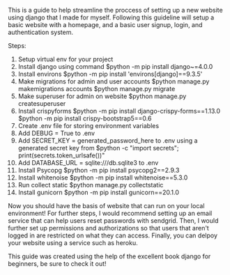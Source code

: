 This is a guide to help streamline the proccess of setting up a new website using django that I made for myself.
Following this guideline will setup a basic website with a homepage, and a basic user signup, login, and authentication system.

Steps:
1. Setup virtual env for your project
2. Install django using command $python -m pip install django~=4.0.0
3. Install environs $python -m pip install 'environs[django]==9.3.5'
4. Make migrations for admin and user accounts $python manage.py makemigrations accounts
                                               $python manage.py migrate
5. Make superuser for admin on website $python manage.py createsuperuser 
6. Install crispyforms $python -m pip install django-crispy-forms==1.13.0
                       $python -m pip install crispy-bootstrap5==0.6
7. Create .env file for storing environment variables 
8. Add DEBUG = True to .env
9. Add SECRET_KEY = generated_password_here to .env using a generated secret key from $python -c "import secrets"; print(secrets.token_urlsafe())"
10. Add DATABASE_URL = sqlite:///db.sqlite3   to .env
11. Install Psycopg $python -m pip install psycopg2==2.9.3
12. Install whitenoise $python -m pip install whitenoise==5.3.0
13. Run collect static $python manage.py collectstatic 
14. Install gunicorn $python -m pip install gunicorn==20.1.0

Now you should have the basis of website that can run on your local environment! 
For further steps, I would recommend setting up an email service that can help users reset passwords with sendgrid.
Then, I would further set up permissions and authorizations so that users that aren't logged in are restricted on what they can access.
Finally, you can delpoy your website using a service such as heroku. 

This guide was created using the help of the excellent book django for beginners, be sure to check it out! 
